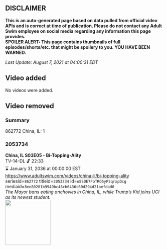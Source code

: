 ## DISCLAIMER
**This is an auto-generated page based on data pulled from official video APIs and is correct at time of publication. Please do not contact any Adult Swim employee on social media regarding any information this page provides.**  
**SPOILER ALERT: This page contains thumbnails of full episodes/shorts/etc. that might be spoilery to you. YOU HAVE BEEN WARNED.**  

_Last Update: August 7, 2021 at 04:00:31 EDT_
## Video added
No videos were added.  
## Video removed
### Summary
862772 China, IL: 1  
### 2053734
**China, IL S03E05 - Bi-Topping-Ality**  
TV-14-DL 🔓 22:33  
⌛ January 31, 2036 at 00:00:00 EST  
https://www.adultswim.com/videos/china-il/bi-topping-ality  
seriesid=`862772` titleid=`2053734` id=`o8SDE7FoTRO5yP2qrxpDcg` mediaid=`8ee80201b9949bc46cb6436c60d294d21aefdad0`  
_The Mayor bans eating anchovies in China, IL, while Trump’s Kid joins UCI as its newest student._  
<a href="https://media.cdn.adultswim.com/uploads/20200302/thumbnails/2_2032170410-chinail_303_dup-20150424.jpg"><img src="https://media.cdn.adultswim.com/uploads/20200302/thumbnails/2_2032170410-chinail_303_dup-20150424.jpg" height="144px" /></a>
